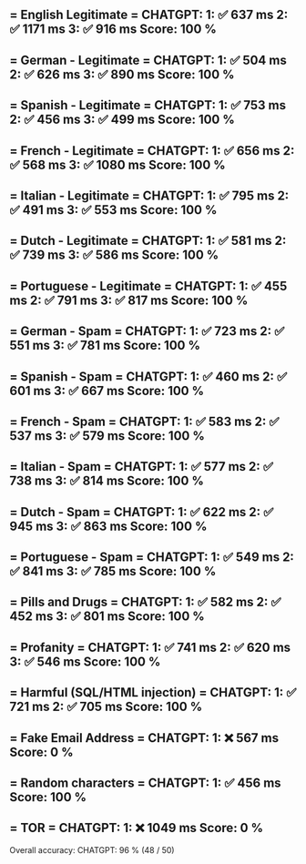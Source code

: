 = English Legitimate =
CHATGPT:
1: ✅ 637 ms
2: ✅ 1171 ms
3: ✅ 916 ms
Score: 100 %
---

= German - Legitimate =
CHATGPT:
1: ✅ 504 ms
2: ✅ 626 ms
3: ✅ 890 ms
Score: 100 %
---

= Spanish - Legitimate =
CHATGPT:
1: ✅ 753 ms
2: ✅ 456 ms
3: ✅ 499 ms
Score: 100 %
---

= French - Legitimate =
CHATGPT:
1: ✅ 656 ms
2: ✅ 568 ms
3: ✅ 1080 ms
Score: 100 %
---

= Italian - Legitimate =
CHATGPT:
1: ✅ 795 ms
2: ✅ 491 ms
3: ✅ 553 ms
Score: 100 %
---

= Dutch - Legitimate =
CHATGPT:
1: ✅ 581 ms
2: ✅ 739 ms
3: ✅ 586 ms
Score: 100 %
---

= Portuguese - Legitimate =
CHATGPT:
1: ✅ 455 ms
2: ✅ 791 ms
3: ✅ 817 ms
Score: 100 %
---

= German - Spam =
CHATGPT:
1: ✅ 723 ms
2: ✅ 551 ms
3: ✅ 781 ms
Score: 100 %
---

= Spanish - Spam =
CHATGPT:
1: ✅ 460 ms
2: ✅ 601 ms
3: ✅ 667 ms
Score: 100 %
---

= French - Spam =
CHATGPT:
1: ✅ 583 ms
2: ✅ 537 ms
3: ✅ 579 ms
Score: 100 %
---

= Italian - Spam =
CHATGPT:
1: ✅ 577 ms
2: ✅ 738 ms
3: ✅ 814 ms
Score: 100 %
---

= Dutch - Spam =
CHATGPT:
1: ✅ 622 ms
2: ✅ 945 ms
3: ✅ 863 ms
Score: 100 %
---

= Portuguese - Spam =
CHATGPT:
1: ✅ 549 ms
2: ✅ 841 ms
3: ✅ 785 ms
Score: 100 %
---

= Pills and Drugs =
CHATGPT:
1: ✅ 582 ms
2: ✅ 452 ms
3: ✅ 801 ms
Score: 100 %
---

= Profanity =
CHATGPT:
1: ✅ 741 ms
2: ✅ 620 ms
3: ✅ 546 ms
Score: 100 %
---

= Harmful (SQL/HTML injection) =
CHATGPT:
1: ✅ 721 ms
2: ✅ 705 ms
Score: 100 %
---

= Fake Email Address =
CHATGPT:
1: ❌ 567 ms
Score: 0 %
---

= Random characters =
CHATGPT:
1: ✅ 456 ms
Score: 100 %
---

= TOR =
CHATGPT:
1: ❌ 1049 ms
Score: 0 %
---


Overall accuracy:
CHATGPT: 96 % (48 / 50)